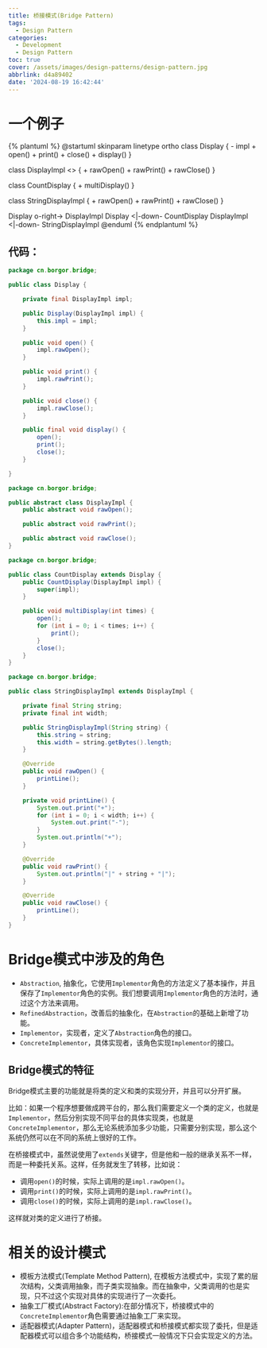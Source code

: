 ```yaml
---
title: 桥接模式(Bridge Pattern)
tags:
  - Design Pattern
categories:
  - Development
  - Design Pattern
toc: true
cover: /assets/images/design-patterns/design-pattern.jpg
abbrlink: d4a89402
date: '2024-08-19 16:42:44'
---
```


# 一个例子

<!-- more -->
{% plantuml %}
@startuml
skinparam linetype ortho
class Display {
    - impl
    + open()
    + print()
    + close()
    + display()
}

class DisplayImpl <<Abstract>> {
    + rawOpen()
    + rawPrint()
    + rawClose()
}

class CountDisplay {
    + multiDisplay()
}

class StringDisplayImpl {
    + rawOpen()
    + rawPrint()
    + rawClose()
}

Display o-right-> DisplayImpl
Display <|-down- CountDisplay
DisplayImpl <|-down- StringDisplayImpl
@enduml
{% endplantuml %}

## 代码：

```java
package cn.borgor.bridge;

public class Display {

    private final DisplayImpl impl;

    public Display(DisplayImpl impl) {
        this.impl = impl;
    }

    public void open() {
        impl.rawOpen();
    }

    public void print() {
        impl.rawPrint();
    }

    public void close() {
        impl.rawClose();
    }

    public final void display() {
        open();
        print();
        close();
    }

}

```

```java
package cn.borgor.bridge;

public abstract class DisplayImpl {
    public abstract void rawOpen();

    public abstract void rawPrint();

    public abstract void rawClose();
}

```



```java
package cn.borgor.bridge;

public class CountDisplay extends Display {
    public CountDisplay(DisplayImpl impl) {
        super(impl);
    }

    public void multiDisplay(int times) {
        open();
        for (int i = 0; i < times; i++) {
            print();
        }
        close();
    }
}

```

```java
package cn.borgor.bridge;

public class StringDisplayImpl extends DisplayImpl {

    private final String string;
    private final int width;

    public StringDisplayImpl(String string) {
        this.string = string;
        this.width = string.getBytes().length;
    }

    @Override
    public void rawOpen() {
        printLine();
    }

    private void printLine() {
        System.out.print("+");
        for (int i = 0; i < width; i++) {
            System.out.print("-");
        }
        System.out.println("+");
    }

    @Override
    public void rawPrint() {
        System.out.println("|" + string + "|");
    }

    @Override
    public void rawClose() {
        printLine();
    }
}

```

# Bridge模式中涉及的角色

* `Abstraction`, 抽象化，它使用`Implementor`角色的方法定义了基本操作，并且保存了`Implementor`角色的实例。我们想要调用`Implementor`角色的方法时，通过这个方法来调用。
* `RefinedAbstraction`，改善后的抽象化，在`Abstraction`的基础上新增了功能。
* `Implementor`，实现者，定义了`Abstraction`角色的接口。
* `ConcreteImplementor`，具体实现者，该角色实现`Implementor`的接口。

## Bridge模式的特征

Bridge模式主要的功能就是将类的定义和类的实现分开，并且可以分开扩展。

比如：如果一个程序想要做成跨平台的，那么我们需要定义一个类的定义，也就是`Implementor`，然后分别实现不同平台的具体实现类，也就是`ConcreteImplementor`，那么无论系统添加多少功能，只需要分别实现，那么这个系统仍然可以在不同的系统上很好的工作。

在桥接模式中，虽然说使用了`extends`关键字，但是他和一般的继承关系不一样，而是一种委托关系。这样，任务就发生了转移，比如说：

* 调用`open()`的时候，实际上调用的是`impl.rawOpen()`。
* 调用`print()`的时候，实际上调用的是`impl.rawPrint()`。
* 调用`close()`的时候，实际上调用的是`impl.rawClose()`。

这样就对类的定义进行了桥接。



# 相关的设计模式

* 模板方法模式(Template Method Pattern), 在模板方法模式中，实现了累的层次结构，父类调用抽象，而子类实现抽象。而在抽象中，父类调用的也是实现，只不过这个实现对具体的实现进行了一次委托。
* 抽象工厂模式(Abstract Factory):在部分情况下，桥接模式中的`ConcreteImplementor`角色需要通过抽象工厂来实现。
* 适配器模式(Adapter Pattern)，适配器模式和桥接模式都实现了委托，但是适配器模式可以组合多个功能结构，桥接模式一般情况下只会实现定义的方法。



